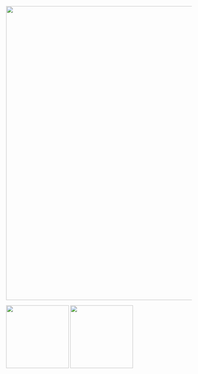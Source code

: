 <img width=795px src="https://i.imgur.com/3fpw3ha.jpg">

<img height=170px src="https://github-readme-stats.vercel.app/api/top-langs/?username=neverlink&show_icons=true&layout=compact&theme=github_dark" href="https://github.com/anuraghazra/github-readme-stats"> <img height=170px src="https://github-readme-stats.vercel.app/api?username=neverlink&show_icons=true&theme=github_dark" href="https://github.com/anuraghazra/github-readme-stats">
